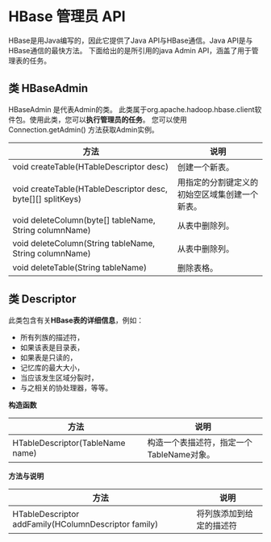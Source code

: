 # HBase 管理员 API
HBase是用Java编写的，因此它提供了Java API与HBase通信。Java API是与HBase通信的最快方法。
下面给出的是所引用的java Admin API，涵盖了用于管理表的任务。

## 类 HBaseAdmin
HBaseAdmin 是代表Admin的类。
此类属于org.apache.hadoop.hbase.client软件包。使用此类，您可以**执行管理员的任务**。
您可以使用Connection.getAdmin() 方法获取Admin实例。

| 方法	                                                          | 说明                      |
|--------------------------------------------------------------|-------------------------|
| void createTable(HTableDescriptor desc)	                     | 创建一个新表。                 |
| void createTable(HTableDescriptor desc, byte[][] splitKeys)	 | 用指定的分割键定义的初始空区域集创建一个新表。 |
| void deleteColumn(byte[] tableName, String columnName)	      | 从表中删除列。                 |
| void deleteColumn(String tableName, String columnName)	      | 从表中删除列。                 |
| void deleteTable(String tableName)	                          | 删除表格。                   |

## 类 Descriptor
此类包含有关**HBase表的详细信息**，例如：

* 所有列族的描述符，
* 如果该表是目录表，
* 如果表是只读的，
* 记忆库的最大大小，
* 当应该发生区域分裂时，
* 与之相关的协处理器，等等。

**构造函数**

| 方法	                               | 说明                        |
|-----------------------------------|---------------------------|
| HTableDescriptor(TableName name)	 | 构造一个表描述符，指定一个TableName对象。 |

**方法与说明**

| 方法	                                                   | 说明           |
|-------------------------------------------------------|--------------|
| HTableDescriptor addFamily(HColumnDescriptor family)	 | 将列族添加到给定的描述符 |